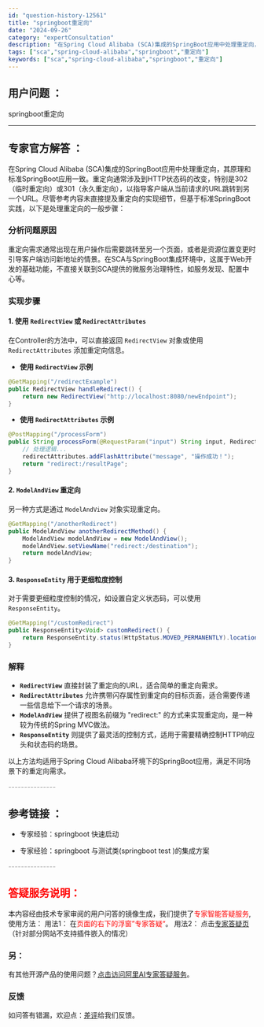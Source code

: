 ```yaml
---
id: "question-history-12561"
title: "springboot重定向"
date: "2024-09-26"
category: "expertConsultation"
description: "在Spring Cloud Alibaba (SCA)集成的SpringBoot应用中处理重定向，其原理和标准SpringBoot应用一致。重定向通常涉及到HTTP状态码的改变，特别是302（临时重定向）或301（永久重定向），以指导客户端从当前请求的URL跳转到另一个URL。尽管参考内容未直接提及"
tags: ["sca","spring-cloud-alibaba","springboot","重定向"]
keywords: ["sca","spring-cloud-alibaba","springboot","重定向"]
---
```


## 用户问题 ： 
 springboot重定向  

---------------
## 专家官方解答 ：

在Spring Cloud Alibaba (SCA)集成的SpringBoot应用中处理重定向，其原理和标准SpringBoot应用一致。重定向通常涉及到HTTP状态码的改变，特别是302（临时重定向）或301（永久重定向），以指导客户端从当前请求的URL跳转到另一个URL。尽管参考内容未直接提及重定向的实现细节，但基于标准SpringBoot实践，以下是处理重定向的一般步骤：

### 分析问题原因
重定向需求通常出现在用户操作后需要跳转至另一个页面，或者是资源位置变更时引导客户端访问新地址的情景。在SCA与SpringBoot集成环境中，这属于Web开发的基础功能，不直接关联到SCA提供的微服务治理特性，如服务发现、配置中心等。

### 实现步骤
#### 1. 使用 `RedirectView` 或 `RedirectAttributes`

在Controller的方法中，可以直接返回 `RedirectView` 对象或使用 `RedirectAttributes` 添加重定向信息。

- **使用 `RedirectView` 示例**

```java
@GetMapping("/redirectExample")
public RedirectView handleRedirect() {
    return new RedirectView("http://localhost:8080/newEndpoint");
}
```

- **使用 `RedirectAttributes` 示例**

```java
@PostMapping("/processForm")
public String processForm(@RequestParam("input") String input, RedirectAttributes redirectAttributes) {
    // 处理逻辑...
    redirectAttributes.addFlashAttribute("message", "操作成功！");
    return "redirect:/resultPage";
}
```

#### 2. `ModelAndView` 重定向

另一种方式是通过 `ModelAndView` 对象实现重定向。

```java
@GetMapping("/anotherRedirect")
public ModelAndView anotherRedirectMethod() {
    ModelAndView modelAndView = new ModelAndView();
    modelAndView.setViewName("redirect:/destination");
    return modelAndView;
}
```

#### 3. `ResponseEntity` 用于更细粒度控制

对于需要更细粒度控制的情况，如设置自定义状态码，可以使用 `ResponseEntity`。

```java
@GetMapping("/customRedirect")
public ResponseEntity<Void> customRedirect() {
    return ResponseEntity.status(HttpStatus.MOVED_PERMANENTLY).location(URI.create("http://localhost:8080/permanentLocation")).build();
}
```

### 解释
- **`RedirectView`** 直接封装了重定向的URL，适合简单的重定向需求。
- **`RedirectAttributes`** 允许携带闪存属性到重定向的目标页面，适合需要传递一些信息给下一个请求的场景。
- **`ModelAndView`** 提供了视图名前缀为 "redirect:" 的方式来实现重定向，是一种较为传统的Spring MVC做法。
- **`ResponseEntity`** 则提供了最灵活的控制方式，适用于需要精确控制HTTP响应头和状态码的场景。

以上方法均适用于Spring Cloud Alibaba环境下的SpringBoot应用，满足不同场景下的重定向需求。


<font color="#949494">---------------</font> 


## 参考链接 ：

* 专家经验：springboot 快速启动 
 
 * 专家经验：springboot 与测试类(springboot test )的集成方案 


 <font color="#949494">---------------</font> 
 


## <font color="#FF0000">答疑服务说明：</font> 

本内容经由技术专家审阅的用户问答的镜像生成，我们提供了<font color="#FF0000">专家智能答疑服务</font>,使用方法：
用法1： 在<font color="#FF0000">页面的右下的浮窗”专家答疑“</font>。
用法2： 点击[专家答疑页](https://answer.opensource.alibaba.com/docs/intro)（针对部分网站不支持插件嵌入的情况）
### 另：


有其他开源产品的使用问题？[点击访问阿里AI专家答疑服务](https://answer.opensource.alibaba.com/docs/intro)。
### 反馈
如问答有错漏，欢迎点：[差评](https://ai.nacos.io/user/feedbackByEnhancerGradePOJOID?enhancerGradePOJOId=12654)给我们反馈。
